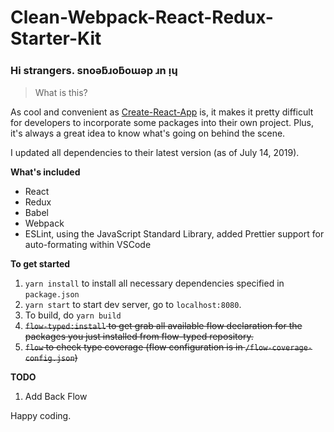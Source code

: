 # Clean-Webpack-React-Redux-Starter-Kit

### Hi strangers. snoǝƃɹoƃoɯǝp ɹn ᴉɥ 

> What is this?

As cool and convenient as [Create-React-App](https://facebook.github.io/create-react-app/) is, it makes it pretty difficult for developers to incorporate some packages into their own project. Plus, it's always a great idea to know what's going on behind the scene. 

I updated all dependencies to their latest version (as of July 14, 2019). 

**What's included**
* React
* Redux
* Babel
* Webpack
* ESLint, using the JavaScript Standard Library, added Prettier support for auto-formating within VSCode

**To get started**
1. `yarn install` to install all necessary dependencies specified in `package.json`
1.  `yarn start` to start dev server, go to `localhost:8080`.
1. To build, do `yarn build`
1. ~~`flow-typed:install` to get grab all available flow declaration for the packages you just installed from flow-typed repository.~~
1. ~~`flow` to check type coverage (flow configuration is in `/flow-coverage-config.json`)~~

**TODO**
1. Add Back Flow

Happy coding. 
